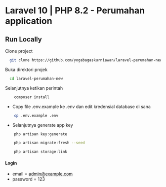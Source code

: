 # Laravel 10 | PHP 8.2 - Perumahan application

## Run Locally

Clone project

```bash
  git clone https://github.com/yogabagaskurniawan/laravel-perumahan-new.git
```

Buka direktori projek

```bash
  cd laravel-perumahan-new
```

Selanjutnya ketikan perintah

```bash
    composer install
```

-   Copy file .env.example ke .env dan edit kredensial database di sana

```bash
    cp .env.example .env
```

-   Selanjutnya generate app key

```bash
    php artisan key:generate
```

```bash
    php artisan migrate:fresh --seed
```

```bash
    php artisan storage:link
```

#### Login

-   email = admin@example.com
-   password = 123
